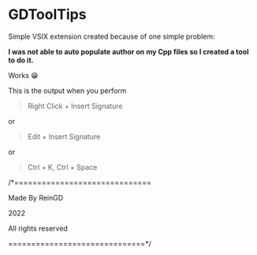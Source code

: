 # GDToolTips
Simple VSIX extension created because of one simple problem:

__I was not able to auto populate author on my Cpp files so I created a tool to do it.__

Works :grin:

This is the output when you perform 

>Right Click + Insert Signature

or

>Edit + Insert Signature

or

>Ctrl + K, Ctrl + Space


/*==============================

 Made By ReinGD
 
 2022
 
 All rights reserved

==============================*/
